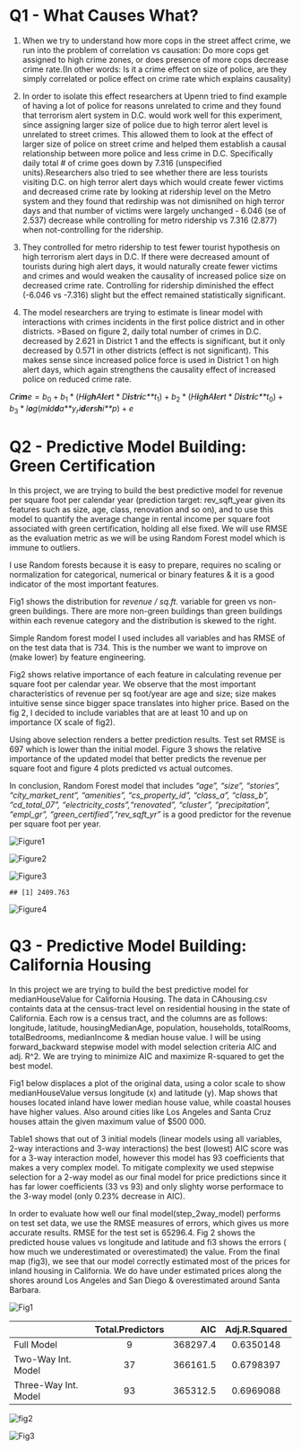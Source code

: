 **Q1 - What Causes What?**
==========================

1.  When we try to understand how more cops in the street affect crime,
    we run into the problem of correlation vs causation: Do more cops
    get assigned to high crime zones, or does presence of more cops
    decrease crime rate.(In other words: Is it a crime effect on size of
    police, are they simply correlated or police effect on crime rate
    which explains causality)

2.  In order to isolate this effect researchers at Upenn tried to find
    example of having a lot of police for reasons unrelated to crime and
    they found that terrorism alert system in D.C. would work well for
    this experiment, since assigning larger size of police due to high
    terror alert level is unrelated to street crimes. This allowed them
    to look at the effect of larger size of police on street crime and
    helped them establish a causal relationship between more police and
    less crime in D.C. Specifically daily total \# of crime goes down by
    7.316 (unspecified units).Researchers also tried to see whether
    there are less tourists visiting D.C. on high terror alert days
    which would create fewer victims and decreased crime rate by looking
    at ridership level on the Metro system and they found that redirship
    was not dimisnihed on high terror days and that number of victims
    were largely unchanged - 6.046 (se of 2.537) decrease while
    controlling for metro ridership vs 7.316 (2.877) when
    not-controlling for the ridership.

3.  They controlled for metro ridership to test fewer tourist hypothesis
    on high terrorism alert days in D.C. If there were decreased amount
    of tourists during high alert days, it would naturally create fewer
    victims and crimes and would weaken the causality of increased
    police size on decreased crime rate. Controlling for ridership
    diminished the effect (-6.046 vs -7.316) slight but the effect
    remained statistically significant.

4.  The model researchers are trying to estimate is linear model with
    interactions with crimes incidents in the first police district and
    in other districts. &gt;Based on figure 2, daily total number of
    crimes in D.C. decreased by 2.621 in District 1 and the effects is
    significant, but it only decreased by 0.571 in other districts
    (effect is not significant). This makes sense since increased police
    force is used in District 1 on high alert days, which again
    strengthens the causality effect of increased police on reduced
    crime rate.

*C**r**i**m**e* = *b*<sub>0</sub> + *b*<sub>1</sub> \* (*H**i**g**h**A**l**e**r**t* \* *D**i**s**t**r**i**c**t*<sub>1</sub>) + *b*<sub>2</sub> \* (*H**i**g**h**A**l**e**r**t* \* *D**i**s**t**r**i**c**t*<sub>0</sub>) + *b*<sub>3</sub> \* *l**o**g*(*m**i**d**d**a**y*<sub>*r*</sub>*i**d**e**r**s**h**i**p*) + *e*

**Q2 - Predictive Model Building: Green Certification**
=======================================================

In this project, we are trying to build the best predictive model for
revenue per square foot per calendar year (prediction target:
rev\_sqft\_year given its features such as size, age, class, renovation
and so on), and to use this model to quantify the average change in
rental income per square foot associated with green certification,
holding all else fixed. We will use RMSE as the evaluation metric as we
will be using Random Forest model which is immune to outliers.

I use Random forests because it is easy to prepare, requires no scaling
or normalization for categorical, numerical or binary features & it is a
good indicator of the most important features.

Fig1 shows the distribution for *revenue / sq.ft.* variable for green vs
non-green buildings. There are more non-green buildings than green
buildings within each revenue category and the distribution is skewed to
the right.

Simple Random forest model I used includes all variables and has RMSE of
on the test data that is 734. This is the number we want to improve on
(make lower) by feature engineering.

Fig2 shows relative importance of each feature in calculating revenue
per square foot per calendar year. We observe that the most important
characteristics of revenue per sq foot/year are age and size; size makes
intuitive sense since bigger space translates into higher price. Based
on the fig 2, I decided to include variables that are at least 10 and up
on importance (X scale of fig2).

Using above selection renders a better prediction results. Test set RMSE
is 697 which is lower than the initial model. Figure 3 shows the
relative importance of the updated model that better predicts the
revenue per square foot and figure 4 plots predicted vs actual outcomes.

In conclusion, Random Forest model that includes *“age”, “size”,
“stories”, “city\_market\_rent”, “amenities”, “cs\_property\_id”,
“class\_a”, “class\_b”, “cd\_total\_07”,
“electricity\_costs”,“renovated”, “cluster”, “precipitation”,
“empl\_gr”, “green\_certified”,“rev\_sqft\_yr”* is a good predictor for
the revenue per square foot per year.

![Figure1](DM_HW3_files/figure-markdown_strict/unnamed-chunk-2-1.png)

![Figure2](DM_HW3_files/figure-markdown_strict/unnamed-chunk-5-1.png)

![Figure3](DM_HW3_files/figure-markdown_strict/unnamed-chunk-7-1.png)

    ## [1] 2409.763

![Figure4](DM_HW3_files/figure-markdown_strict/unnamed-chunk-8-1.png)

**Q3 - Predictive Model Building: California Housing**
======================================================

In this project we are trying to build the best predictive model for
medianHouseValue for California Housing. The data in CAhousing.csv
containts data at the census-tract level on residential housing in the
state of California. Each row is a census tract, and the columns are as
follows: longitude, latitude, housingMedianAge, population, households,
totalRooms, totalBedrooms, medianIncome & median house value. I will be
using forward\_backward stepwise model with model selection criteria AIC
and adj. R^2. We are trying to minimize AIC and maximize R-squared to
get the best model.

Fig1 below displaces a plot of the original data, using a color scale to
show medianHouseValue versus longitude (x) and latitude (y). Map shows
that houses located inland have lower median house value, while coastal
houses have higher values. Also around cities like Los Angeles and Santa
Cruz houses attain the given maximum value of $500 000.

Table1 shows that out of 3 initial models (linear models using all
variables, 2-way interactions and 3-way interactions) the best (lowest)
AIC score was for a 3-way interaction model, however this model has 93
coefficients that makes a very complex model. To mitigate complexity we
used stepwise selection for a 2-way model as our final model for price
predictions since it has far lower coefficients (33 vs 93) and only
slighty worse performace to the 3-way model (only 0.23% decrease in
AIC).

In order to evaluate how well our final model(step\_2way\_model)
performs on test set data, we use the RMSE measures of errors, which
gives us more accurate results. RMSE for the test set is 65296.4. Fig 2
shows the predicted house values vs longitude and latitude and fi3 shows
the errors ( how much we underestimated or overestimated) the value.
From the final map (fig3), we see that our model correctly estimated
most of the prices for inland housing in California. We do have under
estimated prices along the shores around Los Angeles and San Diego &
overestimated around Santa Barbara.

![Fig1](DM_HW3_files/figure-markdown_strict/California%20Map-1.png)

<table>
<thead>
<tr>
<th style="text-align:left;">
</th>
<th style="text-align:center;">
Total.Predictors
</th>
<th style="text-align:right;">
AIC
</th>
<th style="text-align:center;">
Adj.R.Squared
</th>
</tr>
</thead>
<tbody>
<tr>
<td style="text-align:left;">
Full Model
</td>
<td style="text-align:center;">
9
</td>
<td style="text-align:right;">
368297.4
</td>
<td style="text-align:center;">
0.6350148
</td>
</tr>
<tr>
<td style="text-align:left;">
Two-Way Int. Model
</td>
<td style="text-align:center;">
37
</td>
<td style="text-align:right;">
366161.5
</td>
<td style="text-align:center;">
0.6798397
</td>
</tr>
<tr>
<td style="text-align:left;">
Three-Way Int. Model
</td>
<td style="text-align:center;">
93
</td>
<td style="text-align:right;">
365312.5
</td>
<td style="text-align:center;">
0.6969088
</td>
</tr>
</tbody>
</table>

![fig2](DM_HW3_files/figure-markdown_strict/unnamed-chunk-16-1.png)

![Fig3](DM_HW3_files/figure-markdown_strict/unnamed-chunk-18-1.png)
